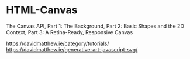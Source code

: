 # HTML-Canvas
The Canvas API, Part 1: The Background, Part 2: Basic Shapes and the 2D Context, Part 3: A Retina-Ready, Responsive Canvas

https://davidmatthew.ie/category/tutorials/
https://davidmatthew.ie/generative-art-javascript-svg/
